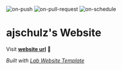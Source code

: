 
  ![on-push](../../actions/workflows/on-push.yaml/badge.svg)
  ![on-pull-request](../../actions/workflows/on-pull-request.yaml/badge.svg)
  ![on-schedule](../../actions/workflows/on-schedule.yaml/badge.svg)

  # ajschulz's Website

  Visit **[website url](#)** 🚀

  _Built with [Lab Website Template](https://greene-lab.gitbook.io/lab-website-template-docs)_
